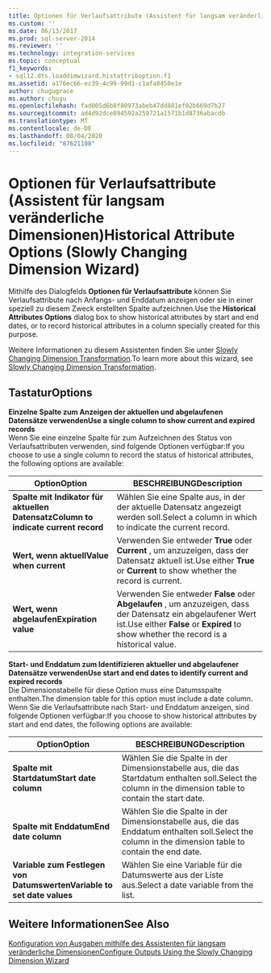 ```yaml
---
title: Optionen für Verlaufsattribute (Assistent für langsam veränderliche Dimensionen) | Microsoft-Dokumentation
ms.custom: ''
ms.date: 06/13/2017
ms.prod: sql-server-2014
ms.reviewer: ''
ms.technology: integration-services
ms.topic: conceptual
f1_keywords:
- sql12.dts.loaddimwizard.histattriboption.f1
ms.assetid: a176ec66-ec39-4c99-99d1-c1afa8450e1e
author: chugugrace
ms.author: chugu
ms.openlocfilehash: fad005d6b8f80973abeb47dd881ef02b669d7b27
ms.sourcegitcommit: ad4d92dce894592a259721a1571b1d8736abacdb
ms.translationtype: MT
ms.contentlocale: de-DE
ms.lasthandoff: 08/04/2020
ms.locfileid: "87621108"
---
```

# <a name="historical-attribute-options-slowly-changing-dimension-wizard"></a><span data-ttu-id="baa8e-102">Optionen für Verlaufsattribute (Assistent für langsam veränderliche Dimensionen)</span><span class="sxs-lookup"><span data-stu-id="baa8e-102">Historical Attribute Options (Slowly Changing Dimension Wizard)</span></span>
  <span data-ttu-id="baa8e-103">Mithilfe des Dialogfelds **Optionen für Verlaufsattribute** können Sie Verlaufsattribute nach Anfangs- und Enddatum anzeigen oder sie in einer speziell zu diesem Zweck erstellten Spalte aufzeichnen.</span><span class="sxs-lookup"><span data-stu-id="baa8e-103">Use the **Historical Attributes Options** dialog box to show historical attributes by start and end dates, or to record historical attributes in a column specially created for this purpose.</span></span>  
  
 <span data-ttu-id="baa8e-104">Weitere Informationen zu diesem Assistenten finden Sie unter [Slowly Changing Dimension Transformation](slowly-changing-dimension-transformation.md).</span><span class="sxs-lookup"><span data-stu-id="baa8e-104">To learn more about this wizard, see [Slowly Changing Dimension Transformation](slowly-changing-dimension-transformation.md).</span></span>  
  
## <a name="options"></a><span data-ttu-id="baa8e-105">Tastatur</span><span class="sxs-lookup"><span data-stu-id="baa8e-105">Options</span></span>  
 <span data-ttu-id="baa8e-106">**Einzelne Spalte zum Anzeigen der aktuellen und abgelaufenen Datensätze verwenden**</span><span class="sxs-lookup"><span data-stu-id="baa8e-106">**Use a single column to show current and expired records**</span></span>  
 <span data-ttu-id="baa8e-107">Wenn Sie eine einzelne Spalte für zum Aufzeichnen des Status von Verlaufsattributen verwenden, sind folgende Optionen verfügbar:</span><span class="sxs-lookup"><span data-stu-id="baa8e-107">If you choose to use a single column to record the status of historical attributes, the following options are available:</span></span>  
  
|<span data-ttu-id="baa8e-108">Option</span><span class="sxs-lookup"><span data-stu-id="baa8e-108">Option</span></span>|<span data-ttu-id="baa8e-109">BESCHREIBUNG</span><span class="sxs-lookup"><span data-stu-id="baa8e-109">Description</span></span>|  
|------------|-----------------|  
|<span data-ttu-id="baa8e-110">**Spalte mit Indikator für aktuellen Datensatz**</span><span class="sxs-lookup"><span data-stu-id="baa8e-110">**Column to indicate current record**</span></span>|<span data-ttu-id="baa8e-111">Wählen Sie eine Spalte aus, in der der aktuelle Datensatz angezeigt werden soll.</span><span class="sxs-lookup"><span data-stu-id="baa8e-111">Select a column in which to indicate the current record.</span></span>|  
|<span data-ttu-id="baa8e-112">**Wert, wenn aktuell**</span><span class="sxs-lookup"><span data-stu-id="baa8e-112">**Value when current**</span></span>|<span data-ttu-id="baa8e-113">Verwenden Sie entweder **True** oder **Current** , um anzuzeigen, dass der Datensatz aktuell ist.</span><span class="sxs-lookup"><span data-stu-id="baa8e-113">Use either **True** or **Current** to show whether the record is current.</span></span>|  
|<span data-ttu-id="baa8e-114">**Wert, wenn abgelaufen**</span><span class="sxs-lookup"><span data-stu-id="baa8e-114">**Expiration value**</span></span>|<span data-ttu-id="baa8e-115">Verwenden Sie entweder **False** oder **Abgelaufen** , um anzuzeigen, dass der Datensatz ein abgelaufener Wert ist.</span><span class="sxs-lookup"><span data-stu-id="baa8e-115">Use either **False** or **Expired** to show whether the record is a historical value.</span></span>|  
  
 <span data-ttu-id="baa8e-116">**Start- und Enddatum zum Identifizieren aktueller und abgelaufener Datensätze verwenden**</span><span class="sxs-lookup"><span data-stu-id="baa8e-116">**Use start and end dates to identify current and expired records**</span></span>  
 <span data-ttu-id="baa8e-117">Die Dimensionstabelle für diese Option muss eine Datumsspalte enthalten.</span><span class="sxs-lookup"><span data-stu-id="baa8e-117">The dimension table for this option must include a date column.</span></span> <span data-ttu-id="baa8e-118">Wenn Sie die Verlaufsattribute nach Start- und Enddatum anzeigen, sind folgende Optionen verfügbar:</span><span class="sxs-lookup"><span data-stu-id="baa8e-118">If you choose to show historical attributes by start and end dates, the following options are available:</span></span>  
  
|<span data-ttu-id="baa8e-119">Option</span><span class="sxs-lookup"><span data-stu-id="baa8e-119">Option</span></span>|<span data-ttu-id="baa8e-120">BESCHREIBUNG</span><span class="sxs-lookup"><span data-stu-id="baa8e-120">Description</span></span>|  
|------------|-----------------|  
|<span data-ttu-id="baa8e-121">**Spalte mit Startdatum**</span><span class="sxs-lookup"><span data-stu-id="baa8e-121">**Start date column**</span></span>|<span data-ttu-id="baa8e-122">Wählen Sie die Spalte in der Dimensionstabelle aus, die das Startdatum enthalten soll.</span><span class="sxs-lookup"><span data-stu-id="baa8e-122">Select the column in the dimension table to contain the start date.</span></span>|  
|<span data-ttu-id="baa8e-123">**Spalte mit Enddatum**</span><span class="sxs-lookup"><span data-stu-id="baa8e-123">**End date column**</span></span>|<span data-ttu-id="baa8e-124">Wählen Sie die Spalte in der Dimensionstabelle aus, die das Enddatum enthalten soll.</span><span class="sxs-lookup"><span data-stu-id="baa8e-124">Select the column in the dimension table to contain the end date.</span></span>|  
|<span data-ttu-id="baa8e-125">**Variable zum Festlegen von Datumswerten**</span><span class="sxs-lookup"><span data-stu-id="baa8e-125">**Variable to set date values**</span></span>|<span data-ttu-id="baa8e-126">Wählen Sie eine Variable für die Datumswerte aus der Liste aus.</span><span class="sxs-lookup"><span data-stu-id="baa8e-126">Select a date variable from the list.</span></span>|  
  
## <a name="see-also"></a><span data-ttu-id="baa8e-127">Weitere Informationen</span><span class="sxs-lookup"><span data-stu-id="baa8e-127">See Also</span></span>  
 [<span data-ttu-id="baa8e-128">Konfiguration von Ausgaben mithilfe des Assistenten für langsam veränderliche Dimensionen</span><span class="sxs-lookup"><span data-stu-id="baa8e-128">Configure Outputs Using the Slowly Changing Dimension Wizard</span></span>](configure-outputs-using-the-slowly-changing-dimension-wizard.md)  
  
  
